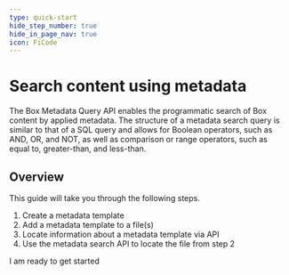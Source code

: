 ```yaml
---
type: quick-start
hide_step_number: true
hide_in_page_nav: true
icon: FiCode
---
```


# Search content using metadata

The Box Metadata Query API enables the programmatic search of Box content by
applied metadata. The structure of a metadata search query is similar to that of
a SQL query and allows for Boolean operators, such as AND, OR, and NOT, as well
as comparison or range operators, such as equal to, greater-than, and less-than.

## Overview 

This guide will take you through the following steps.

1. Create a metadata template
2. Add a metadata template to a file(s)
3. Locate information about a metadata template via API
4. Use the metadata search API to locate the file from step 2

<Next>
  I am ready to get started
</Next>
